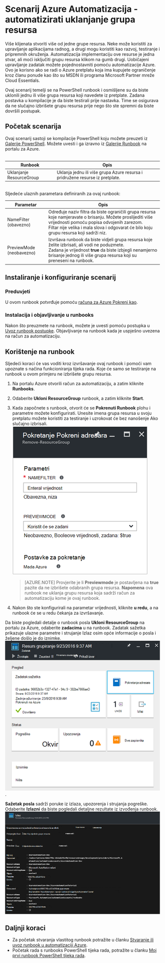 <properties
    pageTitle="Automatiziranje uklanjanje grupa resursa | Microsoft Azure"
    description="Tijek rada PowerShell verzija programa automatizacije Azure scenarija uključujući runbooks da biste uklonili sve grupe resursa u svoju pretplatu."
    services="automation"
    documentationCenter=""
    authors="MGoedtel"
    manager="jwhit"
    editor=""
    />
<tags
    ms.service="automation"
    ms.workload="tbd"
    ms.tgt_pltfrm="na"
    ms.devlang="na"
    ms.topic="get-started-article"
    ms.date="09/26/2016"
    ms.author="magoedte"/>

# <a name="azure-automation-scenario---automate-removal-of-resource-groups"></a>Scenarij Azure Automatizacija - automatizirati uklanjanje grupa resursa

Više klijenata stvoriti više od jedne grupe resursa. Neke može koristiti za upravljanje aplikacijama radnog, a drugi mogu koristiti kao razvoj, testiranje i pripremnih okruženja. Automatizacija implementaciju ove resurse je jedna stvar, ali moći isključiti grupu resursa klikom na gumb drugi. Uobičajeni upravljanje zadatak možete pojednostavniti pomoću automatizacije Azure. Ovo je korisno ako se radi o Azure pretplatu koja ima kupujete ograničenje kroz članu ponude kao što su MSDN ili programa Microsoft Partner mreže Cloud Essentials.

Ovaj scenarij temelji se na PowerShell runbook i osmišljene su da biste uklonili jednu ili više grupa resursa koji navedete iz pretplate. Zadana postavka u kompilacije je da biste testirali prije nastavka. Time se osigurava da ne slučajno izbrišete grupu resursa prije nego što ste spremni da biste dovršili postupak.   

## <a name="getting-the-scenario"></a>Početak scenarija

Ovaj scenarij sastoji se kompilacije PowerShell koju možete preuzeti iz [Galerije PowerShell](https://www.powershellgallery.com/packages/Remove-ResourceGroup/1.0/DisplayScript). Možete uvesti i ga izravno iz [Galerije Runbook](automation-runbook-gallery.md) na portalu za Azure.<br><br>

Runbook | Opis|
----------|------------|
Uklanjanje ResourceGroup | Uklanja jednu ili više grupa Azure resursa i pridružene resurse iz pretplate.  
<br>
Sljedeće ulaznih parametara definiranih za ovaj runbook:

Parametar | Opis|
----------|------------|
NameFilter (obavezno) | Određuje naziv filtra da biste ograničili grupa resursa koje namjeravate o brisanju. Možete proslijediti više vrijednosti pomoću popisa odvojenih zarezom.<br>Filtar nije velika i mala slova i odgovarat će bilo koju grupu resursa koji sadrži niz.|
PreviewMode (neobavezno) | Izvršava runbook da biste vidjeli grupa resursa koje želite izbrisati, ali vodi ne poduzmete.<br>Zadana je vrijednost **true** da biste izbjegli nenamjerno brisanje jednog ili više grupa resursa koji su preneseni na runbook.  

## <a name="install-and-configure-this-scenario"></a>Instaliranje i konfiguriranje scenarij

### <a name="prerequisites"></a>Preduvjeti

U ovom runbook potvrđuje pomoću [računa za Azure Pokreni kao](automation-sec-configure-azure-runas-account.md).    

### <a name="install-and-publish-the-runbooks"></a>Instalacija i objavljivanje u runbooks

Nakon što preuzmete na runbook, možete je uvesti pomoću postupka u [Uvoz runbook postupke](automation-creating-importing-runbook.md#importing-a-runbook-from-a-file-into-Azure-Automation). Objavljivanje na runbook kada je uspješno uvezena na račun za automatizaciju.


## <a name="using-the-runbook"></a>Korištenje na runbook

Sljedeći koraci će vas voditi kroz izvršavanje ovaj runbook i pomoći vam upoznate s načina funkcioniranja tijeka rada. Koje će samo se testiranje na runbook u ovom primjeru ne izbrišete grupu resursa.  

1. Na portalu Azure otvorili račun za automatizaciju, a zatim kliknite **Runbooks**.
2. Odaberite **Ukloni ResourceGroup** runbook, a zatim kliknite **Start**.
3. Kada započnete s runbook, otvorit će se **Pokrenuti Runbook** plohu i parametre možete konfigurirati. Unesite imena grupa resursa u svoju pretplatu možete koristiti za testiranje i uzrokovat će bez nanošenje Ako slučajno izbrisali.<br> ![Uklanjanje ResouceGroup parametara](media/automation-scenario-remove-resourcegroup/remove-resourcegroup-input-parameters.png)

    >[AZURE.NOTE] Provjerite je li **Previewmode** je postavljena na **true** pazite da ne izbrišete odabranih grupa resursa.  **Napomena** ova runbook ne uklanja grupu resursa koja sadrži račun za automatizaciju kome je ovaj runbook.  

4. Nakon što ste konfigurirali na parametar vrijednosti, kliknite **u redu**, a na runbook će se u redu čekanja za izvršavanje.  

Da biste pogledali detalje o runbook posla **Ukloni ResourceGroup** na portalu za Azure, odaberite **zadacima** u na runbook. Zadatak sažetka prikazuje ulazne parametre i strujanje Izlaz osim opće informacije o posla i željene došlo je do iznimke.<br> ![Status zadatka runbook Ukloni ResourceGroup](media/automation-scenario-remove-resourcegroup/remove-resourcegroup-runbook-job-status.png).

**Sažetak posla** sadrži poruke iz izlaza, upozorenja i strujanja pogreške. Odaberite **Izlazni** da biste pogledali detaljne rezultate iz izvođenja runbook.<br> ![Uklanjanje ResourceGroup runbook izlazni rezultat](media/automation-scenario-remove-resourcegroup/remove-resourcegroup-runbook-job-output.png)

## <a name="next-steps"></a>Daljnji koraci

- Za početak stvaranja vlastitog runbook potražite u članku [Stvaranje ili uvoz runbook u automatizaciji Azure](automation-creating-importing-runbook.md).
- Početak rada s runbooks PowerShell tijeka rada, potražite u članku [Moj prvi runbook PowerShell tijeka rada](automation-first-runbook-textual.md).
